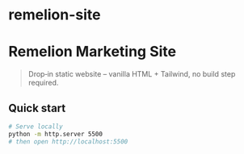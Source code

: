 # remelion-site
# Remelion Marketing Site

> Drop‑in static website – vanilla HTML + Tailwind, no build step required.

## Quick start
```bash
# Serve locally
python -m http.server 5500
# then open http://localhost:5500
